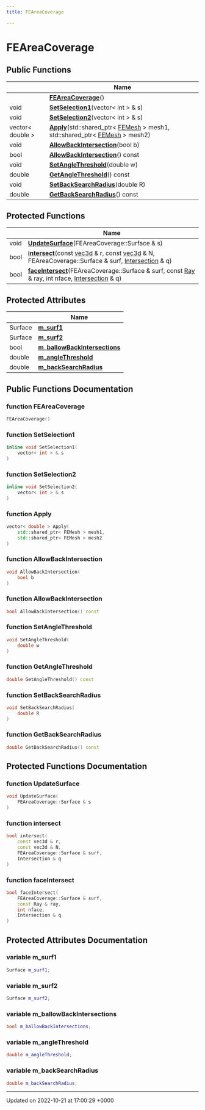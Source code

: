 ```yaml
---
title: FEAreaCoverage

---
```


# FEAreaCoverage





## Public Functions

|                | Name           |
| -------------- | -------------- |
| | **[FEAreaCoverage](../Classes/classFEAreaCoverage.md#function-feareacoverage)**() |
| void | **[SetSelection1](../Classes/classFEAreaCoverage.md#function-setselection1)**(vector< int > & s) |
| void | **[SetSelection2](../Classes/classFEAreaCoverage.md#function-setselection2)**(vector< int > & s) |
| vector< double > | **[Apply](../Classes/classFEAreaCoverage.md#function-apply)**(std::shared_ptr< [FEMesh](../Classes/classFEMesh.md) > mesh1, std::shared_ptr< [FEMesh](../Classes/classFEMesh.md) > mesh2) |
| void | **[AllowBackIntersection](../Classes/classFEAreaCoverage.md#function-allowbackintersection)**(bool b) |
| bool | **[AllowBackIntersection](../Classes/classFEAreaCoverage.md#function-allowbackintersection)**() const |
| void | **[SetAngleThreshold](../Classes/classFEAreaCoverage.md#function-setanglethreshold)**(double w) |
| double | **[GetAngleThreshold](../Classes/classFEAreaCoverage.md#function-getanglethreshold)**() const |
| void | **[SetBackSearchRadius](../Classes/classFEAreaCoverage.md#function-setbacksearchradius)**(double R) |
| double | **[GetBackSearchRadius](../Classes/classFEAreaCoverage.md#function-getbacksearchradius)**() const |

## Protected Functions

|                | Name           |
| -------------- | -------------- |
| void | **[UpdateSurface](../Classes/classFEAreaCoverage.md#function-updatesurface)**(FEAreaCoverage::Surface & s) |
| bool | **[intersect](../Classes/classFEAreaCoverage.md#function-intersect)**(const [vec3d](../Classes/classvec3d.md) & r, const [vec3d](../Classes/classvec3d.md) & N, FEAreaCoverage::Surface & surf, [Intersection](../Classes/structIntersection.md) & q) |
| bool | **[faceIntersect](../Classes/classFEAreaCoverage.md#function-faceintersect)**(FEAreaCoverage::Surface & surf, const [Ray](../Classes/structRay.md) & ray, int nface, [Intersection](../Classes/structIntersection.md) & q) |

## Protected Attributes

|                | Name           |
| -------------- | -------------- |
| Surface | **[m_surf1](../Classes/classFEAreaCoverage.md#variable-m-surf1)**  |
| Surface | **[m_surf2](../Classes/classFEAreaCoverage.md#variable-m-surf2)**  |
| bool | **[m_ballowBackIntersections](../Classes/classFEAreaCoverage.md#variable-m-ballowbackintersections)**  |
| double | **[m_angleThreshold](../Classes/classFEAreaCoverage.md#variable-m-anglethreshold)**  |
| double | **[m_backSearchRadius](../Classes/classFEAreaCoverage.md#variable-m-backsearchradius)**  |

## Public Functions Documentation

### function FEAreaCoverage

```cpp
FEAreaCoverage()
```


### function SetSelection1

```cpp
inline void SetSelection1(
    vector< int > & s
)
```


### function SetSelection2

```cpp
inline void SetSelection2(
    vector< int > & s
)
```


### function Apply

```cpp
vector< double > Apply(
    std::shared_ptr< FEMesh > mesh1,
    std::shared_ptr< FEMesh > mesh2
)
```


### function AllowBackIntersection

```cpp
void AllowBackIntersection(
    bool b
)
```


### function AllowBackIntersection

```cpp
bool AllowBackIntersection() const
```


### function SetAngleThreshold

```cpp
void SetAngleThreshold(
    double w
)
```


### function GetAngleThreshold

```cpp
double GetAngleThreshold() const
```


### function SetBackSearchRadius

```cpp
void SetBackSearchRadius(
    double R
)
```


### function GetBackSearchRadius

```cpp
double GetBackSearchRadius() const
```


## Protected Functions Documentation

### function UpdateSurface

```cpp
void UpdateSurface(
    FEAreaCoverage::Surface & s
)
```


### function intersect

```cpp
bool intersect(
    const vec3d & r,
    const vec3d & N,
    FEAreaCoverage::Surface & surf,
    Intersection & q
)
```


### function faceIntersect

```cpp
bool faceIntersect(
    FEAreaCoverage::Surface & surf,
    const Ray & ray,
    int nface,
    Intersection & q
)
```


## Protected Attributes Documentation

### variable m_surf1

```cpp
Surface m_surf1;
```


### variable m_surf2

```cpp
Surface m_surf2;
```


### variable m_ballowBackIntersections

```cpp
bool m_ballowBackIntersections;
```


### variable m_angleThreshold

```cpp
double m_angleThreshold;
```


### variable m_backSearchRadius

```cpp
double m_backSearchRadius;
```


-------------------------------

Updated on 2022-10-21 at 17:00:29 +0000